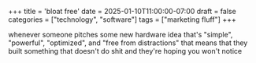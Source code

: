 +++
title = 'bloat free'
date = 2025-01-10T11:00:00-07:00
draft = false
categories = ["technology", "software"]
tags = ["marketing fluff"]
+++

whenever someone pitches some new hardware idea that's "simple", "powerful", "optimized", and "free from distractions" that means that they built something that doesn't do shit and they're hoping you won't notice